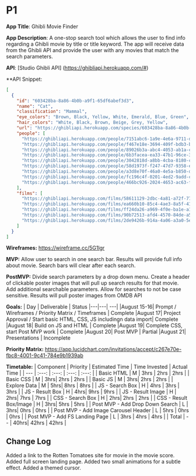 # P1

**App Title**: Ghibli Movie Finder

**App Description**: A one-stop search tool which allows the user to find info regarding a Ghibli movie by title or title keyword.  The app will receive data from the Ghibli API and provide the user with any movies that match the search parameters. 

**API**: [Studio Ghibli API] (https://ghibliapi.herokuapp.com/#)

**API Snippet: 

``` JSON
[
  {
    "id": "603428ba-8a86-4b0b-a9f1-65df6abef3d3",
    "name": "Cat",
    "classification": "Mammal",
    "eye_colors": "Brown, Black, Yellow, White, Emerald, Blue, Green",
    "hair_colors": "White, Black, Brown, Beige, Grey, Yellow",
    "url": "https://ghibliapi.herokuapp.com/species/603428ba-8a86-4b0b-a9f1-65df6abef3d3",
    "people": [
      "https://ghibliapi.herokuapp.com/people/7151abc6-1a9e-4e6a-9711-ddb50ea572ec",
      "https://ghibliapi.herokuapp.com/people/f467e18e-3694-409f-bdb3-be891ade1106",
      "https://ghibliapi.herokuapp.com/people/89026b3a-abc4-4053-ab1a-c6d2eea68faa",
      "https://ghibliapi.herokuapp.com/people/6b3facea-ea33-47b1-96ce-3fc737b119b8",
      "https://ghibliapi.herokuapp.com/people/3042818d-a8bb-4cba-8180-c19249822d57",
      "https://ghibliapi.herokuapp.com/people/58d1973f-f247-47d7-9358-e56cb0d2b5a6",
      "https://ghibliapi.herokuapp.com/people/a3d8e70f-46a0-4e5a-b850-db01620d6b92",
      "https://ghibliapi.herokuapp.com/people/fc196c4f-0201-4ed2-9add-c6403f7c4d32",
      "https://ghibliapi.herokuapp.com/people/466bc926-2024-4653-ac63-fe52f2dc8c7b"
    ],
    "films": [
      "https://ghibliapi.herokuapp.com/films/58611129-2dbc-4a81-a72f-77ddfc1b1b49",
      "https://ghibliapi.herokuapp.com/films/ea660b10-85c4-4ae3-8a5f-41cea3648e3e",
      "https://ghibliapi.herokuapp.com/films/ff24da26-a969-4f0e-ba1e-a122ead6c6e3",
      "https://ghibliapi.herokuapp.com/films/90b72513-afd4-4570-84de-a56c312fdf81",
      "https://ghibliapi.herokuapp.com/films/2de9426b-914a-4a06-a3a0-5e6d9d3886f6"
    ]
  }
]
```

**Wireframes:** https://wireframe.cc/5G1lgr

**MVP:** 
Allow user to search in one search bar.
Results will provide full info about movie.
Search bars will clear after each search.

**PostMVP:**
Divide search parameters by a drop down menu.
Create a header of clickable poster images that will pull up search results for that movie.
Add additional searchable parameters.
Allow for searches to not be case sensitive.
Results will pull poster images from OMDB API

**Goals:**
|  Day | Deliverable | Status
|---|---| ---|
|August 15-16| Prompt / Wireframes / Priority Matrix / Timeframes | Complete
|August 17| Project Approval / Start basic HTML, CSS, JS includingn data import| Complete
|August 18| Build on JS and HTML | Complete
|August 19| Complete CSS, start Post MVP work | Complete
|August 20| Post MVP | Partial
|August 21| Presentations | Incomplete

**Priority Matrix:**
https://app.lucidchart.com/invitations/accept/c267e70e-fbc8-4001-9c41-784e9b1939ab


**Timetable:**
| Component | Priority | Estimated Time | Time Invested | Actual Time |
| --- | :---: |  :---: | :---: | :---: |
| Basic HTML | M | 3hrs | 2hrs | 2hrs | 
| Basic CSS | M | 3hrs| 2hrs | 2hrs |
| Basic JS | M | 3hrs| 2hrs | 2hrs |
| Explore Data | M | 5hrs| 8hrs | 8hrs |
| JS - Search Box | H | 4hrs | 3hrs | 3hrs |
| JS - Result Box | H | 4hrs| 9hrs | 9hrs |
| JS - Result Image | H | 2hrs| 7hrs | 7hrs |
| CSS - Search Box | H | 2hrs| 2hrs | 2hrs |
| CSS - Result Box/Image | H | 3hrs| 5hrs | 5hrs |
| Post MVP - Add Drop Down Search | L | 3hrs| 0hrs | 0hrs |
| Post MVP - Add Image Carousel Header | L | 5hrs | 0hrs | 0hrs |
| Post MVP - Add FS Landing Page | L | 3hrs | 4hrs | 4hrs |
| Total | -- | 40hrs| 42hrs | 42hrs |


## Change Log
Added a link to the Rotten Tomatoes site for movie in the movie score.
Added full screen landing page.
Added two small animations for a subtle effect.
Added a themed cursor.
